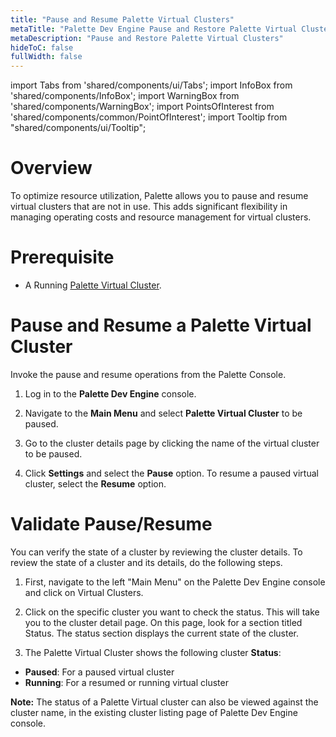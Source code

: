 ```yaml
---
title: "Pause and Resume Palette Virtual Clusters"
metaTitle: "Palette Dev Engine Pause and Restore Palette Virtual Clusters"
metaDescription: "Pause and Restore Palette Virtual Clusters"
hideToC: false
fullWidth: false
---
```


import Tabs from 'shared/components/ui/Tabs';
import InfoBox from 'shared/components/InfoBox';
import WarningBox from 'shared/components/WarningBox';
import PointsOfInterest from 'shared/components/common/PointOfInterest';
import Tooltip from "shared/components/ui/Tooltip";



# Overview

To optimize resource utilization, Palette allows you to pause and resume virtual clusters that are not in use. This adds significant flexibility in managing operating costs and resource management for virtual clusters. 

# Prerequisite

* A Running [Palette Virtual Cluster](/clusters/palette-virtual-clusters/virtual-cluster-quickstart).

#  Pause and Resume a Palette Virtual Cluster

Invoke the pause and resume operations from the Palette Console.

1. Log in to the **Palette Dev Engine** console.


2. Navigate to the **Main Menu** and select **Palette Virtual Cluster** to be paused.


3. Go to the cluster details page by clicking the name of the virtual cluster to be paused.


4. Click **Settings** and select the **Pause** option. To resume a paused virtual cluster, select the **Resume** option.

# Validate Pause/Resume

You can verify the state of a cluster by reviewing the cluster details. To review the state of a cluster and its details, do the following steps.

1. First, navigate to the left "Main Menu" on the Palette Dev Engine console and click on Virtual Clusters.


2. Click on the specific cluster you want to check the status. This will take you to the cluster detail page. On this page, look for a section titled Status. The status section displays the current state of the cluster.


3. The Palette Virtual Cluster shows the following cluster **Status**:

*  **Paused**: For a paused virtual cluster
*  **Running**: For a resumed or running virtual cluster

**Note:** The status of a Palette Virtual cluster can also be viewed against the cluster name, in the existing cluster listing page of Palette Dev Engine console.

